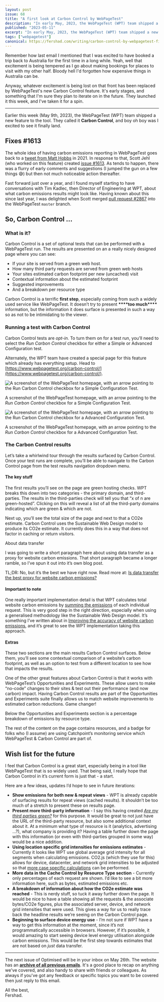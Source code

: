 ```yaml
---
layout: post
issue: 68
title: "A first look at Carbon Control by WebPageTest"
description: "In early May, 2023, the WebPageTest (WPT) team shipped a new feature to the tool. They called it Carbon Control, and boy oh boy was I excited to see it finally land. "
published: "2023-05-11"
excerpt: "In early May, 2023, the WebPageTest (WPT) team shipped a new feature to the tool. They called it Carbon Control, and boy oh boy was I excited to see it finally land. "
tags: ["webpagetest"]
canonical: https://fershad.com/writing/carbon-control-by-webpagetest-first-look/
---
```


Remember how last email I mentioned that I was excited to have booked a trip back to Australia for the first time in a long while. Yeah, well that excitement is being tempered as I go about making bookings for places to visit with my other half. Bloody hell I'd forgotten how expensive things in Australia can be.

Anyway, whatever excitement is being lost on that front has been replaced by WebPageTest's new Carbon Control feature. It's early stages, and something that I'm sure they plan to iterate on in the future. They launched it this week, and I've taken it for a spin.

---

<!-- # A first look at Carbon Control by WebPageTest -->

Earlier this week (May 9th, 2023), the WebPageTest (WPT) team shipped a new feature to the tool. They called it **Carbon Control**, and boy oh boy was I excited to see it finally land.

## Fixes #1613

The whole idea of having carbon emissions reporting in WebPageTest goes back to a [tweet from Matt Hobbs](https://twitter.com/TheRealNooshu/status/1457681398249267200) in 2021. In response to that, Scott Jehl (who worked on this feature) created [issue #1613](https://github.com/WPO-Foundation/webpagetest/issues/1613). As tends to happen, there was a flurry of early comments and suggestions (I jumped the gun on a few things 😅) but then not much noticeable action thereafter.

Fast forward just over a year, and I found myself starting to have conversations with Tim Kadlec, then Director of Engineering at WPT, about what carbon emissions results might look like. Having known about this since last year, I was delighted when Scott merged [pull request #2867](https://github.com/WPO-Foundation/webpagetest/pull/2867) into the WebPageTest `master` branch.

## So, Carbon Control …

### What is it?

Carbon Control is a set of optional tests that can be performed with a WebPageTest run. The results are presented on an a really nicely designed page where you can see:

- If your site is served from a green web host.
- How many third party requests are served from green web hosts
- Your sites estimated carbon footprint per new (uncached) visit
- Contextual information about the estimated footprint
- Suggested improvements
- And a breakdown per resource type

Carbon Control is a terrific **first step**, especially coming from such a widely used service like WebPageTest. It doesn’t try to present **\*\*\*\***too much**\*\*\*\*** information, but the information it does surface is presented in such a way so as not to be intimidating to the viewer.

### Running a test with Carbon Control

Carbon Control tests are _opt-in._ To turn them on for a test run, you’ll need to select the _Run Carbon Control_ checkbox for either a Simple or Advanced Configuration test.

Alternately, the WPT team have created a special page for this feature which already has everything setup. Head to [https://www.webpagetest.org/carbon-control/](https://www.webpagetest.org/carbon-control/).

![A screenshot of the WebPageTest homepage, with an arrow pointing to the Run Carbon Control checkbox for a Simple Configuration Test.](https://fershad.com/image/fetch/f_avif/q_auto/https://cdn.sanity.io/images/twtrbzfo/production/623e26ea9f6b78db02b7a8fc22b1ea4b9ba31d25-2190x930.png?auto=format)

A screenshot of the WebPageTest homepage, with an arrow pointing to the _Run Carbon Control_ checkbox for a Simple Configuration Test.

![A screenshot of the WebPageTest homepage, with an arrow pointing to the Run Carbon Control checkbox for a Advanced Configuration Test.](https://fershad.com/image/fetch/f_avif/q_auto/https://cdn.sanity.io/images/twtrbzfo/production/ade3d70c1f57137e1a0a30470afbe16798bfca29-2190x882.png?auto=format)

A screenshot of the WebPageTest homepage, with an arrow pointing to the _Run Carbon Control_ checkbox for a Advanced Configuration Test.

### The Carbon Control results

Let’s take a whirlwind tour through the results surfaced by Carbon Control. Once your test runs are complete, you’ll be able to navigate to the Carbon Control page from the test results navigation dropdown menu.

#### The key stuff

The first results you’ll see on the page are green hosting checks. WPT breaks this down into two categories - the primary domain, and third-parties. The results in the third-parties check will tell you that “x of n are green-hosted”. Clicking on this will reveal a list of all the third-party domains indicating which are green & which are not.

Next up, you’ll see the total size of the page and next to that a CO2e estimate. Carbon Control uses the Sustainable Web Design model to produce its CO2e estimate. It currently does this in a way that does not factor in caching or return visitors.

<div class="callout">
<p class="h3 title">About data transfer</p>
<div><p>I was going to write a short paragraph here about using data transfer as a proxy for website carbon emissions. That short paragraph became a longer ramble, so I’ve spun it out into it’s own blog post.</p><p>TL;DR: No, but it’s the best we have right now. Read more at: <a href="https://fershad.com/writing/is-data-the-best-proxy-for-website-carbon-emissions/">Is data transfer the best proxy for website carbon emissions?</a></p>
</div>
</div>

#### Important to note

One really important implementation detail is that WPT calculates total website carbon emissions by [summing the emissions](https://github.com/WPO-Foundation/webpagetest/blob/master/www/assets/js/conditional_metrics/carbon-footprint.js#LL79C2-L98C6) of each individual request. This is very good step in the right direction, especially when using a generalised methodology like the Sustainable Web Design model. It’s something I’ve written about in [Improving the accuracy of website carbon emissions](https://fershad.com/writing/improving-the-accuracy-of-website-carbon-emissions-estimates/#beyond-the-ballpark), and it’s great to see the WPT implementation taking this approach.

#### Extras

These two sections are the main results Carbon Control surfaces. Below them, you’ll see some contextual comparison of a website’s carbon footprint, as well as an option to test from a different location to see how that impacts the results.

One of the other great features about Carbon Control is that it works with WebPageTest’s Opportunities and Experiments. These allow users to make “no-code” changes to their sites & test out their performance (and now carbon) impact. Having Carbon Control results are part of the Opportunities and Experiments suite finally allows us to match website improvements to estimated carbon reductions. Game changer!

Below the Opportunities and Experiments section is a percentage breakdown of emissions by resource type.

The rest of the content on the page contains resources, and a badge for folks who (I assume) are using Catchpoint’s monitoring service which WebPageTest & Carbon Control are part of.

## Wish list for the future

I feel that Carbon Control is a great start, especially being in a tool like WebPageTest that is so widely used. That being said, I really hope that Carbon Control in it’s current form is just that - a start.

Here are a few ideas, updates I’d hope to see in future iterations:

- **Show emissions for both new & repeat views** - WPT is already capable of surfacing results for repeat views (cached results). It shouldn’t be too much of a stretch to present these on results page.
- **Present more third-party information** - I say this having created [_Are my third parties green?_](https://aremythirdpartiesgreen.com/) for this purpose. It would be great to not just have the URL of the third-party resource, but also some additional context about it. At a minimum what type of resource is it (analytics, advertising …?), what company is providing it? Having a table further down the page with this information (or even with third-parties grouped in some way) would be a nice addition.
- **Using location specific grid intensities for emissions estimates** - Currently it looks like WPT use global average grid intensity for all segments when calculating emissions. CO2.js (which they use for this) allows for device, datacenter, and network grid intensities to be adjusted so that [more case specific calculations](https://www.thegreenwebfoundation.org/news/release-guide-co2-js-v0-12/) can be performed.
- **More data in the Cache Control by Resource Type section** - Currently only percentages of each request are shown. I’d like to see a bit more information here, such as bytes, estimated emissions etc.
- **A breakdown of information about how the CO2e estimate was reached** - This is nerdy stuff, so tuck it away further down the page. It would be nice to have a table showing all the requests & the associate bytes/CO2e figures, plus the associated server, device, and network grid intensities that were used. This gives a way for us to really trace back the headline results we’re seeing on the Carbon Control page.
- **Beginning to surface device energy use** - I’m not sure if WPT have a way to get this information at the moment, since it’s not programmatically accessible in browsers. However, if it’s possible, it would amazing to start seeing device level energy utilisation alongside carbon emissions. This would be the first step towards estimates that are not based on _just_ data transfer.

---

The next issue of Optimised will be in your inbox on May 26th. The website has an **[archive of all previous emails](https://optimised.email/)**. It's a good place to recap on anything we've covered, and also handy to
share with friends or colleagues. As always if you've got any feedback or specific topics you want to be covered then just reply to this email.

All the best,  
Fershad.
